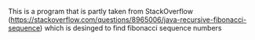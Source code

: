 This is a program that is partly taken from StackOverflow (https://stackoverflow.com/questions/8965006/java-recursive-fibonacci-sequence) which is desinged to find fibonacci sequence numbers